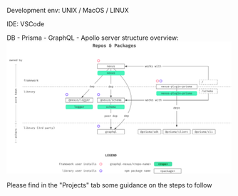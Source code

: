 Development env: UNIX / MacOS / LINUX

IDE: VSCode

DB - Prisma - GraphQL - Apollo server structure overview:
![image](https://github.com/BASARANOMO/harvestr_project_graphQL/blob/main/IMG/structure.png)

Please find in the "Projects" tab some guidance on the steps to follow
